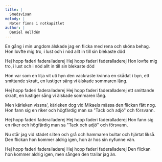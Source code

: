 ```yaml
---
title: |
  Smedsvisan
melody: |
  Noter finns i notkapitlet
author: |
  Daniel Helldén
---
```

En gång i min ungdom älskade jag
en flicka med rena och sköna behag.
Hon lovfte mig tro, i lust och i nöd
allt in till sin blekaste död

Hej hopp faderi faderalladerej
Hej hopp faderi faderalladerej
Hon lovfte mig tro, i lust och i nöd
allt in till sin blekaste död

Hon var som en lilja vit uti hyn
den vackraste kvinna en skådat i byn,
ett smittande skratt, en lustiger sång
vi älskade sommaren lång.

Hej hopp faderi faderalladerej
Hej hopp faderi faderalladerej
ett smittande skratt, en lustiger sång
vi älskade sommaren lång.

Men kärleken vissna', kärleken dog
vid Mikaels mässa den flickan fått nog.
Hon fann sig en riker och högfärdig man
sa "Tack och adjö" och försvann.

Hej hopp faderi faderalladerej
Hej hopp faderi faderalladerej
Hon fann sig en riker och högfärdig man
sa "Tack och adjö" och försvann.

Nu står jag vid städet sliten och grå
och hammaren bultar och hjärtat likså.
Den flickan hon kommer aldrig igen,
hon är hos sin nyfunne vän.

Hej hopp faderi faderalladerej
Hej hopp faderi faderalladerej
Den flickan hon kommer aldrig igen,
men sången den trallar jag än.
